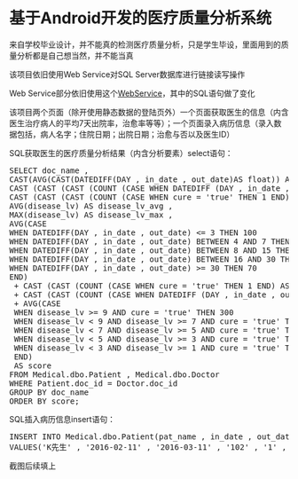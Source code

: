 # 基于Android开发的医疗质量分析系统
来自学校毕业设计，并不能真的检测医疗质量分析，只是学生毕设，里面用到的质量分析都是自己想当然，并不能当真

该项目依旧使用Web Service对SQL Server数据库进行链接读写操作

Web Service部分依旧使用这个<a href = "https://github.com/MrKins/WebService-Conect-SQLServer">WebService</a>，其中的SQL语句做了变化

该项目两个页面（除开使用静态数据的登陆页外）一个页面获取医生的信息（内含医生治疗病人的平均7天出院率，治愈率等等）；一个页面录入病历信息（录入数据包括，病人名字；住院日期；出院日期；治愈与否以及医生ID）

SQL获取医生的医疗质量分析结果（内含分析要素）select语句：
<pre>SELECT doc_name , 
CAST(AVG(CAST(DATEDIFF(DAY , in_date , out_date)AS float)) AS DECIMAL(10,1)) AS date_dif_avg , 
CAST (CAST (CAST (COUNT (CASE WHEN DATEDIFF (DAY , in_date , out_date) <= 7 THEN 1 END) AS float) / CAST (COUNT (DATEDIFF (DAY , in_date , out_date) ) AS float) * 100 AS int) AS varchar) + '%' AS day7_persent , 
CAST (CAST (CAST (COUNT (CASE WHEN cure = 'true' THEN 1 END) AS float) / CAST (COUNT(cure) AS float) * 100 AS int) AS varchar) + '%' AS cure_persent  , 
AVG(disease_lv) AS disease_lv_avg , 
MAX(disease_lv) AS disease_lv_max , 
AVG(CASE 
WHEN DATEDIFF(DAY , in_date , out_date) <= 3 THEN 100 
WHEN DATEDIFF(DAY , in_date , out_date) BETWEEN 4 AND 7 THEN 90 
WHEN DATEDIFF(DAY , in_date , out_date) BETWEEN 8 AND 15 THEN 85 
WHEN DATEDIFF(DAY , in_date , out_date) BETWEEN 16 AND 30 THEN 80 
WHEN DATEDIFF(DAY , in_date , out_date) >= 30 THEN 70 
END)
 + CAST (CAST (COUNT (CASE WHEN cure = 'true' THEN 1 END) AS float) / CAST (COUNT(cure) AS float) * 100 AS int)
 + CAST (CAST (COUNT (CASE WHEN DATEDIFF (DAY , in_date , out_date) <= 7 THEN 1 END) AS float) / CAST (COUNT (DATEDIFF (DAY , in_date , out_date) ) AS float) * 100 AS int) 
 + AVG(CASE 
 WHEN disease_lv >= 9 AND cure = 'true' THEN 300 
 WHEN disease_lv < 9 AND disease_lv >= 7 AND cure = 'true' THEN 250
 WHEN disease_lv < 7 AND disease_lv >= 5 AND cure = 'true' THEN 150
 WHEN disease_lv < 5 AND disease_lv >= 3 AND cure = 'true' THEN 100
 WHEN disease_lv < 3 AND disease_lv >= 1 AND cure = 'true' THEN 80
 END)
 AS score 
FROM Medical.dbo.Patient , Medical.dbo.Doctor 
WHERE Patient.doc_id = Doctor.doc_id 
GROUP BY doc_name 
ORDER BY score;</pre>

SQL插入病历信息insert语句：

<pre>INSERT INTO Medical.dbo.Patient(pat_name , in_date , out_date , doc_id , cure , disease_lv) 
VALUES('K先生' , '2016-02-11' , '2016-03-11' , '102' , '1' , '10');</pre>

截图后续填上
